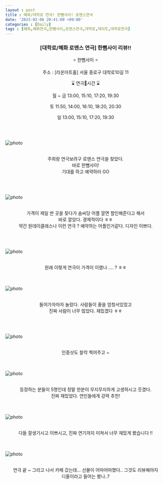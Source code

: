 ```yaml
---
layout : post
title : 혜화/대학로 연극! 한뼘사이! 로맨스연극
date: '2023-02-08 20:41:00 +09:00'
categories : [Daily]
tags : [혜화,혜화연극,한뼘사이,로맨스연극,대학로,데이트,대학로연극]
---
```



<div align = "center">
<h3>[대학로/혜화 로맨스 연극] 한뼘사이 리뷰!!</h3>
<p>⭐ 한뼘사이 ⭐</p>
<p> 주소 :  [라온아트홀] 서울 종로구 대학로10길 11 </p>
<p>⌛ 연극시간 ⌛</p>
<p>월 ~ 금 13:00, 15:10, 17:20, 19:30</p>
<p>토 11:50, 14:00, 16:10, 18:20, 20:30</p>
<p>일 13:00, 15:10, 17:20, 19:30</p>
</div>

<br><br>


![photo](https://drive.google.com/uc?id=10HnCIjj8LpKNLyzL-r4e3JkT40EKRF8i)

<br>
<div align = "center">
    주희랑 연극보려구 로맨스 연극을 찾았다. <br>
    바로 한뼘사이!<br>
    기대를 하고 예약하러 GO 
</div>

<br> <br>

![photo](https://drive.google.com/uc?id=1kyTzrH8GMFP7c2y8KGP6k_EljvmbBXdm)

<br>
<div align = "center">
    가격이 제일 싼 곳을 찾다가 솜씨당 어플 깔면 할인해준다고 해서 <br>
    바로 깔았다. 경제적이다 ㅎㅎ<br>
    약간 원데이클래스나 이런 연극 ? 예약하는 어플인거같다. 디자인 이쁘다. 
</div>

<br> <br>


![photo](https://drive.google.com/uc?id=1clo32vKGGqFBjS3X3coLvIK5znP6mnZ3)

<br>
<div align = "center">
원래 이렇게 연극이 가격이 이랬나 .... ? ㅎㅎ
</div>
<br> <br>


![photo](https://drive.google.com/uc?id=1iBB1cdy6a_rwZZ7NHhRmPOvyEB5vAzH8)

<br>
<div align = "center">
들어가자마자 놀랐다. 사람들이 줄을 엄청서있었고 <br>
진짜 사람이 너무 많았다. 재밌겠다 ㅎㅎ
</div>

<br> <br>



![photo](https://drive.google.com/uc?id=13w1ZPt5IcfiArq4w6V3Dm8tsai0egXRN)

<br>
<div align = "center">
인증샷도 찰칵 찍어주고 ~
</div>
<br> <br>

![photo](https://drive.google.com/uc?id=1fFkTWWFZ_VOxJtxRfsQZsC71ql0DxDDE)

<br>
<div align = "center">
등장하는 분들이 5명인데 정말 한분이 무지무지하게 고생하시고 웃겼다.<br>
진짜 재밌었다. 연인들에게 강력 추천!
</div>
<br> <br>

![photo](https://drive.google.com/uc?id=127q8lJRx3K-AUWFDivd2QSrD5xCCqdNq)


<br>
<div align = "center">
다들 잘생기시고 이쁘시고, 진짜 연기까지 미쳐서 너무 재밌게 봤습니다 !!
</div>
<br> <br>

![photo](https://drive.google.com/uc?id=1eOeKqSBQ-tHfcBsT2lwqHxWW0eY5iYIh)


<br>
<div align = "center">
연극 끝 ~ 그리고 나서 카페 갔는데... 선물이 어마어마했다.. 그것도 리뷰해야지<br>
디올이라고 들어는 봤나..?
</div>
<br><br>

